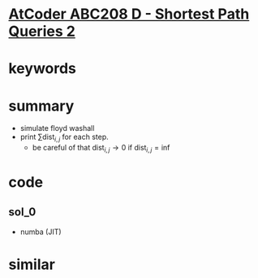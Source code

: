 # [AtCoder ABC208 D - Shortest Path Queries 2](https://atcoder.jp/contests/abc208/tasks/abc208_d)



# keywords 


# summary
- simulate floyd washall
- print $\sum{\text{dist}_{i, j}}$ for each step.
  - be careful of that $\text{dist}_{i, j} \rightarrow 0$ if $\text{dist}_{i, j} = \inf$

# code 
## sol_0
- numba (JIT)


# similar 